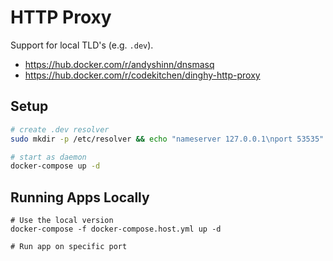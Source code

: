 # HTTP Proxy

Support for local TLD's (e.g. `.dev`).

- https://hub.docker.com/r/andyshinn/dnsmasq
- https://hub.docker.com/r/codekitchen/dinghy-http-proxy

## Setup

```sh
# create .dev resolver
sudo mkdir -p /etc/resolver && echo "nameserver 127.0.0.1\nport 53535" > /etc/resolver/dev

# start as daemon
docker-compose up -d
```

## Running Apps Locally

```shell
# Use the local version
docker-compose -f docker-compose.host.yml up -d

# Run app on specific port
```
